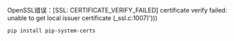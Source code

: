 OpenSSL错误：[SSL: CERTIFICATE_VERIFY_FAILED] certificate verify failed: unable to get local issuer certificate (_ssl.c:1007)')))



```shell
pip install pip-system-certs
```

